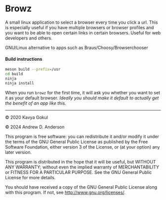 # Browz

A small linux application to select a browser every time you click a url. This is especially useful if you have multiple browsers or browser profiles and you want to be able to open certain links in certain browsers. Useful for web developers and others.

GNU/Linux alternative to apps such as Braus/Choosy/Browserchooser

#### Build instructions

```bash
meson build --prefix=/usr
cd build
ninja
ninja install
```

When you run `browz` for the first time, it will ask you whether you want to set it as your default browser. *Ideally you should make it default to actually get the benefit of an app like this.*

---------------

© 2020 Kavya Gokul

© 2024 Andrew D. Anderson

This program is free software: you can redistribute it and/or modify it under the terms of the GNU General Public License as published by
the Free Software Foundation, either version 3 of the License, or
(at your option) any later version.

This program is distributed in the hope that it will be useful,
but WITHOUT ANY WARRANTY; without even the implied warranty of
MERCHANTABILITY or FITNESS FOR A PARTICULAR PURPOSE.  See the
GNU General Public License for more details.

You should have received a copy of the GNU General Public License
along with this program.  If not, see <http://www.gnu.org/licenses/>.
